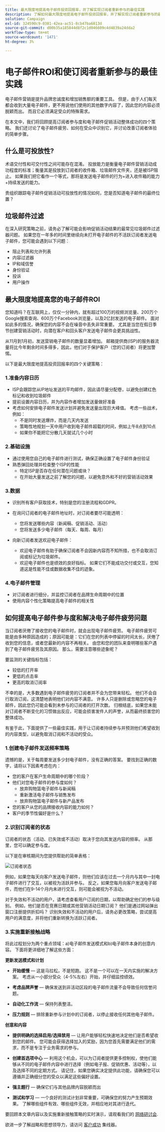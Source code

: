 ```yaml
---
title: 最大限度地提高电子邮件投资回报率，并了解实现订阅者重新参与的最佳实践
description: 了解如何最大限度地提高电子邮件投资回报率，并了解实现订阅者重新参与的最佳实践。了解提高订阅者参与度的策略，并了解电子邮件营销活动的整体成功情况。
solution: Campaign
exl-id: 324590c9-0381-42ea-ac51-8cb47ba6813d
source-git-commit: d00b35a185844d8f2c1d046609c4d4839a24dda2
workflow-type: tm+mt
source-wordcount: '1471'
ht-degree: 3%

---
```


# 电子邮件ROI和使订阅者重新参与的最佳实践

电子邮件营销是提升品牌忠诚度和增加销售额的重要工具。 但是，由于人们每天都会收到大量电子邮件，更不用说他们使用的其他数字内容了，因此您的内容必须脱颖而出。 而且它必须满足受众的特殊需求。

在本文中，我们将回顾提高订阅者参与度和电子邮件促销活动整体成功的四个策略。 我们还讨论了电子邮件疲劳、如何在受众中识别它，并讨论改善订阅者体验的简单步骤。

## 什么是可投放性?

术语交付性和可交付性之间可能存在混淆。 投放能力是衡量电子邮件营销活动成功程度的标准；衡量其是投放到订阅者的收件箱、垃圾邮件文件夹，还是被ISP阻止。 如果我们把它看作一个等式，那将是发送电子邮件的行为+进入收件箱的能力+持续发送的能力。

贵组织跟踪电子邮件促销活动可投放性的情况如何，您是否知道电子邮件的最终位置？

## 垃圾邮件过滤

在深入研究策略之前，请务必了解可能会影响促销活动结果的最常见垃圾邮件过滤器问题。 如果您在一年多的时间里继续向未打开电子邮件的不活跃订阅者发送电子邮件，您可能会遇到以下问题：

* 阻止列表和允许列表
* 内容过滤器
* IP和域信誉
* 身份验证
* 投诉
* 用户操作

## 最大限度地提高您的电子邮件ROI

您知道吗？在互联网上，仅仅一分钟内，就有超过100万的视频浏览量、200万个Google搜索查询、600万个Facebook浏览量，以及2亿封发送的电子邮件。 面对如此多的情况，确保您的内容不会在噪音中丢失非常重要。 尤其是当您在假日季节创建营销活动时，向潜在客户和回头客户发送电子邮件会更具挑战性。

从11月到1月初，发送营销电子邮件的数量显着增加。 邮箱提供商(ISP)的服务器流量将比今年剩余时间多得多，因此，他们对于保护客户（您的订阅者）将更加警惕。

以下是最大限度地提高投资回报率的四个关键策略：

### 1.准备内容日历

* ISP会跟踪您从IP地址发送的平均邮件，因此请尽量分配卷，以避免创建红色标记和收到垃圾邮件
* 提前设置内容日历，并为内容作者增加发送量做好准备
* 考虑如何安排电子邮件发送计划并避免发送量出现巨大峰值。 考虑一些战术，例如：
   * 不是同时发送爆炸，而是几天内发送
   * 策略性地规划一天中用户收到电子邮件超载的时间，例如上午8点到10点
   * 如果你不能把它分散几天就试几个小时

### 2.基础设施

* 通过使用您自己的电子邮件进行测试，确保正确设置了电子邮件身份验证
* 熟悉弹回处理并检查整个ISP的性能
   * 特定ISP是否存在任何潜在问题或块？
   * 在开始大量发送之前了解您的问题，以避免意外和不好的营销活动效果

### 3.数据

* 识别所有客户获取技术，特别是您的注册流程和GDPR。
* 在询问订阅者的电子邮件地址时，对订阅者要尽可能透明：
   * 您将发送哪些内容（新闻稿、促销活动、活动）
   * 您将发送多少电子邮件（每天、每周、每月）

* 向新订阅者发送欢迎电子邮件：
   * 欢迎电子邮件有助于确保订阅者不会因新内容而不知所措，也不会取消订阅或标记为垃圾邮件。
   * 欢迎电子邮件也是绩效的良好指标。 如果它们不能成功交付或交互，您知道这是性能不佳或数据收集不佳的迹象。

### 4.电子邮件管理

* 对订阅者进行细分，并监控订阅者在品牌生命周期中的位置
* 使用内容个性化策略提高电子邮件的相关性

## 如何提高电子邮件参与度和解决电子邮件疲劳问题

当订阅者厌倦了接收您的电子邮件时，就会出现电子邮件疲劳。 电子邮件疲劳可能是由多种原因造成的；原因可能是：它们在您的列表中停留的时间太长，厌倦了收到您的信息，或者您最新的内容不再相关。 由您和您的团队来查明哪些客户遇到了电子邮件疲劳及其原因。 那么，需要注意哪些迹象呢？

要监测的关键指标包括：

* 较低的打开率
* 更低的点击率
* 更高的取消订阅率

不幸的是，大多数遇到电子邮件疲劳的订阅者并不会为您带来轻松。 他们不会自行取消订阅，这清楚地表明他们对内容不满意。 许多人只是删除或忽略您的电子邮件，因此您仍可能会看到未参与的订阅者的打开次数。 归根结底，如果您未能对订阅者不断变化的习惯做出反应，可能会损害发件人的声誉，从而最终损害您的整体成功。

有鉴于此，下面提供了一些最佳实践，用于让订阅者持续参与并预测他们希望收到的内容类型，以避免取消订阅和不活动的受众。

### 1.创建电子邮件发送频率策略

遗憾的是，关于每周要发送多少封电子邮件，没有正确的答案。 要找到正确的数字，请将以下因素考虑在内：

* 您的客户在客户生命周期中的哪个阶段？
* 他们对您电子邮件的参与度如何？
   * 放弃购物篮电子邮件与新闻稿
   * 重新激活电子邮件与销售发布
   * 放弃购物篮电子邮件与新产品发布
* 您的客户从您的品牌接收内容的能力如何？
* 客户的季节性偏好是什么？

### 2.识别订阅者的状态

订阅者的状态（活动、已失效或不活动）取决于您向其发送内容的频率。 从那里，您可以确定参与度。

以下是在审核期间为您提供帮助的简单表格：

![订阅者状态](assets/subscriber-status.png)

例如，如果您每天向客户发送电子邮件，则他们应该在过去一个月内与其中一封电子邮件进行了交互，以被视为活跃并参与。 反之，如果您每月向客户发送电子邮件，而他们在9-14个月内未进行交互，则可能会被视为不活动。

对于失效和不活动的用户，请考虑查看用户订阅的日期，以帮助确定他们的参与级别。 例如，他们是否在竞赛日期或其他营销活动日期订阅？ 他们是通过网站弹出窗口注册提供折扣吗？ 识别失效和不活动的用户后，请务必更改策略，尝试提高用户的满意度，并将他们重新转换为活跃订阅者。

### 3.实施重新接触战略

将此过程划分为两个重点领域：a)电子邮件发送模式和b)电子邮件本身的创意内容。 下面将更详细地了解这些方面：

**更新发送模式和计划**

* **开始缓慢**  — 这是马拉松，不是短跑。 这不是一个可以在一天内实施的解决方案。 考虑从一小部分受众（4-5%左右）开始，并仔细监控绩效。

* **考虑品牌声誉**  — 确保发送到非活动区段的电子邮件流量不会导致任何信誉问题。

* **自动化工作流**  — 保持列表整洁。

* **压力规则**  — 排除重新参与计划中的订阅者，以停止接收任何其他电子邮件。

**创意和内容**

* **提供明确的选择启用/选择禁用**  — 让用户能够轻松快速地决定他们是否希望收到您的邮件。 您可能会获得选择加入的奖励，因为您首先需要满足他们的需求，而不是专注于业务需求的参与。

* **创建首选项中心**  — 利用这个机会，可以为订阅者提供更多控制权，使他们能够从不同的电子邮件内容中进行选择（例如电子报、促销优惠、活动等），以及选择不同的定期方式。 请记住，如果您确实决定提供此功能，请确保您可以遵循并正确细分您的受众以满足这些偏好设置。

* **强主题行**  — 确保它们与其他品牌内容脱颖而出

* **测试和学习**  — 一个良好的测试计划非常重要，可确保您的努力产生预期效果。 了解哪些组件有效、哪些组件无效，并相应地对其进行迭代。

要回顾本文章内容以及实施重新接触策略的实时演示，请观看我们的 [网络研讨会](https://adobecustomersuccess.adobeconnect.com/pm8goho13xuy/).

欲进一步了解战略和思想领导力，请访问 [客户成功](https://experienceleague.adobe.com/docs/customer-success/customer-success/overview.html) 集线器。
